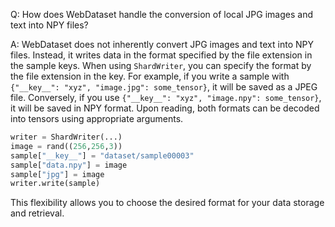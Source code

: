 Q: How does WebDataset handle the conversion of local JPG images and text into NPY files?

A: WebDataset does not inherently convert JPG images and text into NPY files. Instead, it writes data in the format specified by the file extension in the sample keys. When using `ShardWriter`, you can specify the format by the file extension in the key. For example, if you write a sample with `{"__key__": "xyz", "image.jpg": some_tensor}`, it will be saved as a JPEG file. Conversely, if you use `{"__key__": "xyz", "image.npy": some_tensor}`, it will be saved in NPY format. Upon reading, both formats can be decoded into tensors using appropriate arguments.

```python
writer = ShardWriter(...)
image = rand((256,256,3))
sample["__key__"] = "dataset/sample00003"
sample["data.npy"] = image
sample["jpg"] = image
writer.write(sample)
```

This flexibility allows you to choose the desired format for your data storage and retrieval.
